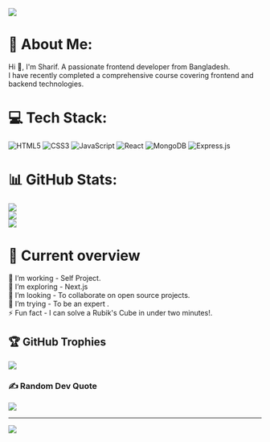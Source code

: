 ![](https://i.ibb.co/nQP0yDy/z.png)
# 💫 About Me:
Hi 👋, I'm Sharif. A passionate frontend developer from Bangladesh. <br> I have recently completed a comprehensive course covering frontend and backend technologies.
# 💻 Tech Stack:
![HTML5](https://img.shields.io/badge/html5-%23E34F26.svg?style=for-the-badge&logo=html5&logoColor=white) ![CSS3](https://img.shields.io/badge/css3-%231572B6.svg?style=for-the-badge&logo=css3&logoColor=white) ![JavaScript](https://img.shields.io/badge/javascript-%23323330.svg?style=for-the-badge&logo=javascript&logoColor=%23F7DF1E) ![React](https://img.shields.io/badge/react-%2320232a.svg?style=for-the-badge&logo=react&logoColor=%2361DAFB) ![MongoDB](https://img.shields.io/badge/MongoDB-%234ea94b.svg?style=for-the-badge&logo=mongodb&logoColor=white) ![Express.js](https://img.shields.io/badge/express.js-%23404d59.svg?style=for-the-badge&logo=express&logoColor=%2361DAFB)
# 📊 GitHub Stats:
![](https://github-readme-stats.vercel.app/api?username=jalal-uddin-sharif&theme=dark&hide_border=false&include_all_commits=false&count_private=false)<br/>
![](https://github-readme-streak-stats.herokuapp.com/?user=jalal-uddin-sharif&theme=dark&hide_border=false)<br/>
![](https://github-readme-stats.vercel.app/api/top-langs/?username=jalal-uddin-sharif&theme=dark&hide_border=false&include_all_commits=false&count_private=false&layout=compact)

# 👀 Current overview
🔭 I’m working - Self Project.<br>🌱 I’m exploring - Next.js<br>👯 I’m looking - To collaborate on open source projects.<br>🤔 I’m trying - To  be an expert .<br>⚡ Fun fact - I can solve a Rubik's Cube in under two minutes!.


## 🏆 GitHub Trophies
![](https://github-profile-trophy.vercel.app/?username=jalal-uddin-sharif&theme=radical&no-frame=false&no-bg=true&margin-w=4)

### ✍️ Random Dev Quote
![](https://quotes-github-readme.vercel.app/api?type=horizontal&theme=radical)

---
[![](https://visitcount.itsvg.in/api?id=jalal-uddin-sharif&icon=0&color=0)](https://visitcount.itsvg.in)
